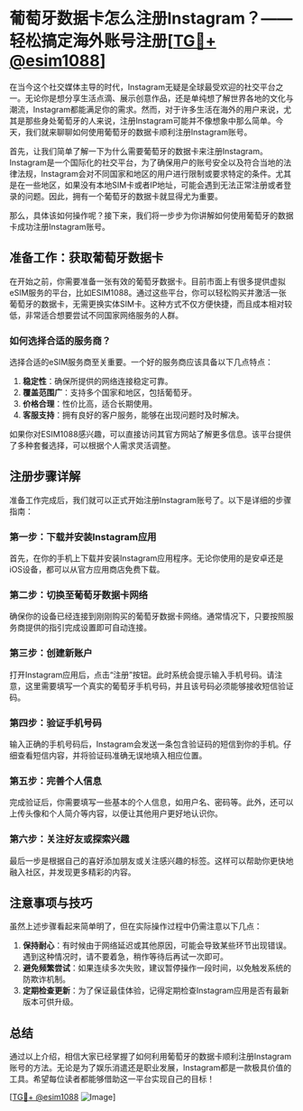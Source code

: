 # 葡萄牙数据卡怎么注册Instagram？——轻松搞定海外账号注册[[TG💪+ @esim1088](https://t.me/s/esim1088)]

在当今这个社交媒体主导的时代，Instagram无疑是全球最受欢迎的社交平台之一。无论你是想分享生活点滴、展示创意作品，还是单纯想了解世界各地的文化与潮流，Instagram都能满足你的需求。然而，对于许多生活在海外的用户来说，尤其是那些身处葡萄牙的人来说，注册Instagram可能并不像想象中那么简单。今天，我们就来聊聊如何使用葡萄牙的数据卡顺利注册Instagram账号。

首先，让我们简单了解一下为什么需要葡萄牙的数据卡来注册Instagram。Instagram是一个国际化的社交平台，为了确保用户的账号安全以及符合当地的法律法规，Instagram会对不同国家和地区的用户进行限制或要求特定的条件。尤其是在一些地区，如果没有本地SIM卡或者IP地址，可能会遇到无法正常注册或者登录的问题。因此，拥有一个葡萄牙的数据卡就显得尤为重要。

那么，具体该如何操作呢？接下来，我们将一步步为你讲解如何使用葡萄牙的数据卡成功注册Instagram账号。

## 准备工作：获取葡萄牙数据卡

在开始之前，你需要准备一张有效的葡萄牙数据卡。目前市面上有很多提供虚拟eSIM服务的平台，比如ESIM1088。通过这些平台，你可以轻松购买并激活一张葡萄牙的数据卡，无需更换实体SIM卡。这种方式不仅方便快捷，而且成本相对较低，非常适合想要尝试不同国家网络服务的人群。

### 如何选择合适的服务商？

选择合适的eSIM服务商至关重要。一个好的服务商应该具备以下几点特点：

1. **稳定性**：确保所提供的网络连接稳定可靠。
2. **覆盖范围广**：支持多个国家和地区，包括葡萄牙。
3. **价格合理**：性价比高，适合长期使用。
4. **客服支持**：拥有良好的客户服务，能够在出现问题时及时解决。

如果你对ESIM1088感兴趣，可以直接访问其官方网站了解更多信息。该平台提供了多种套餐选择，可以根据个人需求灵活调整。

## 注册步骤详解

准备工作完成后，我们就可以正式开始注册Instagram账号了。以下是详细的步骤指南：

### 第一步：下载并安装Instagram应用

首先，在你的手机上下载并安装Instagram应用程序。无论你使用的是安卓还是iOS设备，都可以从官方应用商店免费下载。

### 第二步：切换至葡萄牙数据卡网络

确保你的设备已经连接到刚刚购买的葡萄牙数据卡网络。通常情况下，只要按照服务商提供的指引完成设置即可自动连接。

### 第三步：创建新账户

打开Instagram应用后，点击“注册”按钮。此时系统会提示输入手机号码。请注意，这里需要填写一个真实的葡萄牙手机号码，并且该号码必须能够接收短信验证码。

### 第四步：验证手机号码

输入正确的手机号码后，Instagram会发送一条包含验证码的短信到你的手机。仔细查看短信内容，并将验证码准确无误地填入相应位置。

### 第五步：完善个人信息

完成验证后，你需要填写一些基本的个人信息，如用户名、密码等。此外，还可以上传头像和个人简介等内容，以便让其他用户更好地认识你。

### 第六步：关注好友或探索兴趣

最后一步是根据自己的喜好添加朋友或关注感兴趣的标签。这样可以帮助你更快地融入社区，并发现更多精彩的内容。

## 注意事项与技巧

虽然上述步骤看起来简单明了，但在实际操作过程中仍需注意以下几点：

1. **保持耐心**：有时候由于网络延迟或其他原因，可能会导致某些环节出现错误。遇到这种情况时，请不要着急，稍作等待后再试一次即可。
2. **避免频繁尝试**：如果连续多次失败，建议暂停操作一段时间，以免触发系统的防欺诈机制。
3. **定期检查更新**：为了保证最佳体验，记得定期检查Instagram应用是否有最新版本可供升级。

## 总结

通过以上介绍，相信大家已经掌握了如何利用葡萄牙的数据卡顺利注册Instagram账号的方法。无论是为了娱乐消遣还是职业发展，Instagram都是一款极具价值的工具。希望每位读者都能够借助这一平台实现自己的目标！

[[TG💪+ @esim1088](https://t.me/s/esim1088) ![Image](https://i.postimg.cc/4NQfJmqS/Snipaste-2025-05-13-00-14-12.png)]